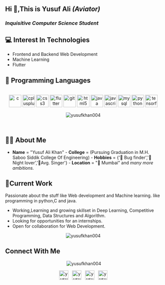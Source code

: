 <h2 align="left">Hi 👋,This is Yusuf Ali <i> (Aviator) </i></h2>
<h3 align="left"> <i>Inquisitive Computer Science Student </i></h3>

<h2> 💻 Interest In Technologies</h2>

- Frontend and Backend Web Development
- Machine Learning
- Flutter

<h2> 👾 Programming Languages </h2>

<p align="center"> <br> <img src="https://devicons.github.io/devicon/devicon.git/icons/c/c-original.svg" alt="c" width="40" height="40"/> <img src="https://devicons.github.io/devicon/devicon.git/icons/cplusplus/cplusplus-original.svg" alt="cplusplus" width="40" height="40"/> <img src="https://devicons.github.io/devicon/devicon.git/icons/css3/css3-original-wordmark.svg" alt="css3" width="40" height="40"/> <img src="https://www.vectorlogo.zone/logos/flutterio/flutterio-icon.svg" alt="flutter" width="40" height="40"/> <img src="https://www.vectorlogo.zone/logos/git-scm/git-scm-icon.svg" alt="git" width="40" height="40"/> <img src="https://devicons.github.io/devicon/devicon.git/icons/html5/html5-original-wordmark.svg" alt="html5" width="40" height="40"/> <img src="https://devicons.github.io/devicon/devicon.git/icons/java/java-original-wordmark.svg" alt="java" width="40" height="40"/> <img src="https://devicons.github.io/devicon/devicon.git/icons/javascript/javascript-original.svg" alt="javascript" width="40" height="40"/> <img src="https://devicons.github.io/devicon/devicon.git/icons/mysql/mysql-original-wordmark.svg" alt="mysql" width="40" height="40"/> <img src="https://devicons.github.io/devicon/devicon.git/icons/python/python-original.svg" alt="python" width="40" height="40"/> <img src="https://www.vectorlogo.zone/logos/tensorflow/tensorflow-icon.svg" alt="tensorflow" width="40" height="40"/></p>
<p align="center"><img align="center" src="https://github-readme-stats.vercel.app/api/top-langs/?username=yusufkhan004&layout=compact&hide=html" alt="yusufkhan004" /></p>

<br>
<h2>👦🏻 About Me</h2>

- <b>Name</b> = "Yusuf Ali Khan" - <b>College</b> = (Pursuing Graduation in M.H. Saboo Siddik College Of Engineering) - <b>Hobbies</b> = {'🐞 Bug finder','🦉 Night lover','🎤Avg. Singer'} - <b>Location</b> = "🌆 Mumbai" and <i>many more ambitions.</i>   

<h2>💼Current Work </h2>

Passionate about the stuff like Web development and Machine learning. like programming in python,C and java. 

- Working,Learning and growing skillset in Deep Learning, Competitive Programming, Data Structures and Algorithm.
- Looking for opportunities for an internships.
- Open for collaboration for Web Development.
<p align="center"> <img src="https://komarev.com/ghpvc/?username=yusufkhan004" alt="yusufkhan004" /> </p>

<h2>Connect With Me </h2>

<p align="center">&nbsp;<img align="center" src="https://github-readme-stats.vercel.app/api?username=yusufkhan004&show_icons=true" alt="yusufkhan004" /></p>

<p align="center">
<a href="https://instagram.com/yusuf__khan" target="blank"><img align="center" src="https://cdn.jsdelivr.net/npm/simple-icons@3.0.1/icons/instagram.svg" alt="yusuf__khan" height="30" width="30" /></a>
    &nbsp
<a href="https://fb.com/yusuf khan" target="blank"><img align="center" src="https://cdn.jsdelivr.net/npm/simple-icons@3.0.1/icons/facebook.svg" alt="yusuf khan" height="30" width="30" /></a>
  &nbsp
  <a href="https://linkedin.com/in/yusuf khan" target="blank"><img align="center" src="https://cdn.jsdelivr.net/npm/simple-icons@3.0.1/icons/linkedin.svg" alt="yusuf khan" height="30" width="30" /></a>
  &nbsp
<a href="https://stackoverflow.com/users/yusuf khan" target="blank"><img align="center" src="https://cdn.jsdelivr.net/npm/simple-icons@3.0.1/icons/stackoverflow.svg" alt="yusuf khan" height="30" width="30" /></a>
</p>
